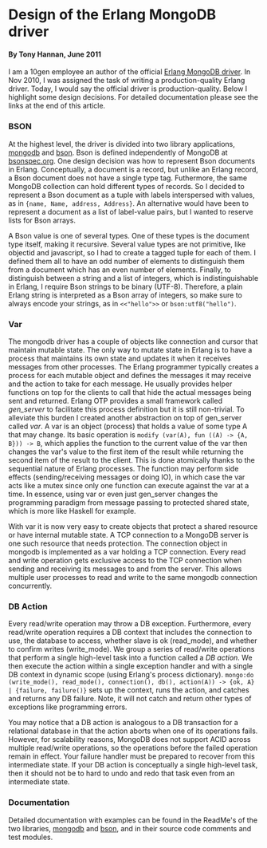 # Design of the Erlang MongoDB driver
#### By Tony Hannan, June 2011

I am a 10gen employee an author of the official [Erlang MongoDB driver](http://github.com/TonyGen/mongodb-erlang). In Nov 2010, I was assigned the task of writing a production-quality Erlang driver. Today, I would say the official driver is production-quality. Below I highlight some design decisions. For detailed documentation please see the links at the end of this article.

### BSON

At the highest level, the driver is divided into two library applications, [mongodb](http://github.com/TonyGen/mongodb-erlang) and [bson](http://github.com/TonyGen/bson-erlang). Bson is defined independently of MongoDB at [bsonspec.org](http://bsonspec.org). One design decision was how to represent Bson documents in Erlang. Conceptually, a document is a record, but unlike an Erlang record, a Bson document does not have a single type tag. Futhermore, the same MongoDB collection can hold different types of records. So I decided to represent a Bson document as a tuple with labels interspersed with values, as in `{name, Name, address, Address}`. An alternative would have been to represent a document as a list of label-value pairs, but I wanted to reserve lists for Bson arrays.

A Bson value is one of several types. One of these types is the document type itself, making it recursive. Several value types are not primitive, like objectid and javascript, so I had to create a tagged tuple for each of them. I defined them all to have an odd number of elements to distinguish them from a document which has an even number of elements. Finally, to distinguish between a string and a list of integers, which is indistinguishable in Erlang, I require Bson strings to be binary (UTF-8). Therefore, a plain Erlang string is interpreted as a Bson array of integers, so make sure to always encode your strings, as in `<<"hello">>` or `bson:utf8("hello")`.

### Var

The mongodb driver has a couple of objects like connection and cursor that maintain mutable state. The only way to mutate state in Erlang is to have a process that maintains its own state and updates it when it receives messages from other processes. The Erlang programmer typically creates a process for each mutable object and defines the messages it may receive and the action to take for each message. He usually provides helper functions on top for the clients to call that hide the actual messages being sent and returned. Erlang OTP provides a small framework called *gen_server* to facilitate this process definition but it is still non-trivial. To alleviate this burden I created another abstraction on top of gen_server called *var*. A var is an object (process) that holds a value of some type A that may change. Its basic operation is `modify (var(A), fun ((A) -> {A, B})) -> B`, which applies the function to the current value of the var then changes the var's value to the first item of the result while returning the second item of the result to the client. This is done atomically thanks to the sequential nature of Erlang processes. The function may perform side effects (sending/receiving messages or doing IO), in which case the var acts like a mutex since only one function can execute against the var at a time. In essence, using var or even just gen_server changes the programming paradigm from message passing to protected shared state, which is more like Haskell for example.

With var it is now very easy to create objects that protect a shared resource or have internal mutable state. A TCP connection to a MongoDB server is one such resource that needs protection. The connection object in mongodb is implemented as a var holding a TCP connection. Every read and write operation gets exclusive access to the TCP connection when sending and receiving its messages to and from the server. This allows multiple user processes to read and write to the same mongodb connection concurrently.

### DB Action

Every read/write operation may throw a DB exception. Furthermore, every read/write operation requires a DB context that includes the connection to use, the database to access, whether slave is ok (read_mode), and whether to confirm writes (write_mode). We group a series of read/write operations that perform a single high-level task into a function called a *DB action*. We then execute the action within a single exception handler and with a single DB context in dynamic scope (using Erlang's process dictionary). `mongo:do (write_mode(), read_mode(), connection(), db(), action(A)) -> {ok, A} | {failure, failure()}` sets up the context, runs the action, and catches and returns any DB failure. Note, it will not catch and return other types of exceptions like programming errors.

You may notice that a DB action is analogous to a DB transaction for a relational database in that the action aborts when one of its operations fails. However, for scalability reasons, MongoDB does not support ACID across multiple read/write operations, so the operations before the failed operation remain in effect. Your failure handler must be prepared to recover from this intermediate state. If your DB action is conceptually a single high-level task, then it should not be to hard to undo and redo that task even from an intermediate state.

### Documentation

Detailed documentation with examples can be found in the ReadMe's of the two libraries, [mongodb](http://github.com/TonyGen/mongodb-erlang) and [bson](http://github.com/TonyGen/bson-erlang), and in their source code comments and test modules.
